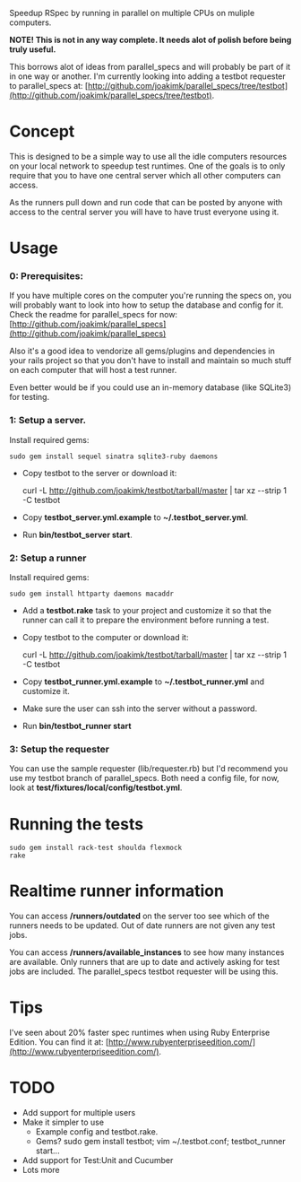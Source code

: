 Speedup RSpec by running in parallel on multiple CPUs on muliple computers.

**NOTE! This is not in any way complete. It needs alot of polish before being
truly useful.**

This borrows alot of ideas from parallel_specs and will probably be part of it
in one way or another. I'm currently looking into adding a testbot requester
to parallel_specs at: [http://github.com/joakimk/parallel_specs/tree/testbot](http://github.com/joakimk/parallel_specs/tree/testbot).

Concept
====
This is designed to be a simple way to use all the idle computers resources on your local network to
speedup test runtimes. One of the goals is to only require that you to have one central server which
all other computers can access.

As the runners pull down and run code that can be posted by anyone with access to the central server you
will have to have trust everyone using it.

Usage
====

### 0: Prerequisites:

If you have multiple cores on the computer you're running the specs on, you
will probably want to look into how to setup the database and config for it.
Check the readme for parallel_specs for now: [http://github.com/joakimk/parallel_specs](http://github.com/joakimk/parallel_specs)

Also it's a good idea to vendorize all gems/plugins and dependencies in your
rails project so that you don't have to install and maintain so much stuff
on each computer that will host a test runner.

Even better would be if you could use an in-memory database (like SQLite3) for testing.

### 1: Setup a server.

Install required gems:

    sudo gem install sequel sinatra sqlite3-ruby daemons

* Copy testbot to the server or download it:

    curl -L http://github.com/joakimk/testbot/tarball/master | tar xz --strip 1 -C testbot

* Copy **testbot_server.yml.example** to **~/.testbot_server.yml**.
* Run **bin/testbot_server start**.

### 2: Setup a runner

Install required gems:

    sudo gem install httparty daemons macaddr

* Add a **testbot.rake** task to your project and customize it so that the runner
  can call it to prepare the environment before running a test.
* Copy testbot to the computer or download it:

    curl -L http://github.com/joakimk/testbot/tarball/master | tar xz --strip 1 -C testbot

* Copy **testbot_runner.yml.example** to **~/.testbot_runner.yml** and customize it.
* Make sure the user can ssh into the server without a password.
* Run **bin/testbot_runner start**

### 3: Setup the requester

You can use the sample requester (lib/requester.rb) but I'd recommend you use my testbot branch of
parallel_specs. Both need a config file, for now, look at
**test/fixtures/local/config/testbot.yml**.

Running the tests
====

    sudo gem install rack-test shoulda flexmock
    rake
    
Realtime runner information
====
    
You can access **/runners/outdated** on the server too see which of the runners needs to be updated.
Out of date runners are not given any test jobs.

You can access **/runners/available_instances** to see how many instances are available. Only runners
that are up to date and actively asking for test jobs are included. The parallel_specs testbot
requester will be using this.

Tips
====

I've seen about 20% faster spec runtimes when using Ruby Enterprise Edition. You can find it at:
[http://www.rubyenterpriseedition.com/](http://www.rubyenterpriseedition.com/).

TODO
====
 - Add support for multiple users
 - Make it simpler to use
   - Example config and testbot.rake.
   - Gems? sudo gem install testbot; vim ~/.testbot.conf; testbot_runner start...
 - Add support for Test:Unit and Cucumber
 - Lots more
